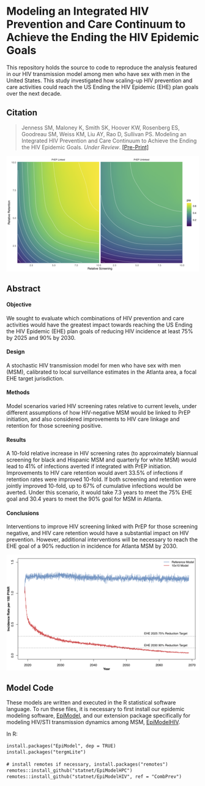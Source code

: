 # Modeling an Integrated HIV Prevention and Care Continuum to Achieve the Ending the HIV Epidemic Goals

This repository holds the source to code to reproduce the analysis featured in our HIV transmission model among men who have sex with men in the United States. This study investigated how scaling-up HIV prevention and care activities could reach the US Ending the HIV Epidemic (EHE) plan goals over the next decade.

## Citation

> Jenness SM, Maloney K, Smith SK, Hoover KW, Rosenberg ES, Goodreau SM, Weiss KM, Liu AY, Rao D, Sullivan PS. Modeling an Integrated HIV Prevention and Care Continuum to Achieve the Ending the HIV Epidemic Goals. _Under Review_. [[Pre-Print]](https://doi.org/10.1101/2020.03.02.20030254)

<img src="https://github.com/EpiModel/CombPrev/raw/master/analysis/fig/Figure2.png">

## Abstract

#### Objective 	
We sought to evaluate which combinations of HIV prevention and care activities would have the greatest impact towards reaching the US Ending the HIV Epidemic (EHE) plan goals of reducing HIV incidence at least 75% by 2025 and 90% by 2030.

#### Design 	
A stochastic HIV transmission model for men who have sex with men (MSM), calibrated to local surveillance estimates in the Atlanta area, a focal EHE target jurisdiction.

#### Methods 	
Model scenarios varied HIV screening rates relative to current levels, under different assumptions of how HIV-negative MSM would be linked to PrEP initiation, and also considered improvements to HIV care linkage and retention for those screening positive.

#### Results 	
A 10-fold relative increase in HIV screening rates (to approximately biannual screening for black and Hispanic MSM and quarterly for white MSM) would lead to 41% of infections averted if integrated with PrEP initiation. Improvements to HIV care retention would avert 33.5% of infections if retention rates were improved 10-fold. If both screening and retention were jointly improved 10-fold, up to 67% of cumulative infections would be averted. Under this scenario, it would take 7.3 years to meet the 75% EHE goal and 30.4 years to meet the 90% goal for MSM in Atlanta.

#### Conclusions 	
Interventions to improve HIV screening linked with PrEP for those screening negative, and HIV care retention would have a substantial impact on HIV prevention. However, additional interventions will be necessary to reach the EHE goal of a 90% reduction in incidence for Atlanta MSM by 2030.

<img src="https://github.com/EpiModel/CombPrev/raw/master/analysis/fig/Figure3.png">

## Model Code

These models are written and executed in the R statistical software language. To run these files, it is necessary to first install our epidemic modeling software, [EpiModel](http://epimodel.org/), and our extension package specifically for modeling HIV/STI transmission dynamics among MSM, [EpiModelHIV](http://github.com/statnet/EpiModelHIV).

In R:
```
install.packages("EpiModel", dep = TRUE)
install.packages("tergmLite")

# install remotes if necessary, install.packages("remotes")
remotes::install_github("statnet/EpiModelHPC")
remotes::install_github("statnet/EpiModelHIV", ref = "CombPrev")
```
